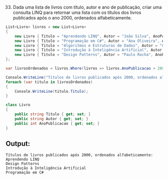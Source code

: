 33. Dada uma lista de livros com título, autor e ano de publicação, criar uma consulta LINQ para retornar uma lista com os títulos dos livros publicados após o ano 2000, ordenados alfabeticamente.

```C#
List<Livro> livros = new List<Livro>
{
    new Livro { Titulo = "Aprendendo LINQ", Autor = "João Silva", AnoPublicacao = 2005 },
    new Livro { Titulo = "Programação em C#", Autor = "Ana Oliveira", AnoPublicacao = 2010 },
    new Livro { Titulo = "Algoritmos e Estruturas de Dados", Autor = "Carlos Santos", AnoPublicacao = 1998 },
    new Livro { Titulo = "Introdução à Inteligência Artificial", Autor = "Mariana Costa", AnoPublicacao = 2021 },
    new Livro { Titulo = "Design Patterns", Autor = "Paulo Rocha", AnoPublicacao = 2002 }
};

var livrosOrdenados = livros.Where(livros => livros.AnoPublicacao > 2000).OrderBy(livros => livros.Titulo).Select(livros => livros.Titulo).ToList();

Console.WriteLine("Títulos de livros publicados após 2000, ordenados alfabeticamente:");
foreach (var titulo in livrosOrdenados)
{
    Console.WriteLine(titulo.Titulo);
}
```

```C#
class Livro
{
    public string Titulo { get; set; }
    public string Autor { get; set; }
    public int AnoPublicacao { get; set; }
}
```

## Output:

```
Títulos de livros publicados após 2000, ordenados alfabeticamente:
Aprendendo LINQ
Design Patterns
Introdução à Inteligência Artificial
Programação em C#
```

